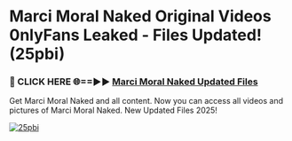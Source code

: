 # Marci Moral Naked Original Videos 0nlyFans Leaked - Files Updated! (25pbi)

<h3>🔴 CLICK HERE 🌐==►► <a href="https://tinyurl.com/yckcrads" rel="nofollow">Marci Moral Naked Updated Files</a></h3>

Get Marci Moral Naked and all content. Now you can access all videos and pictures of Marci Moral Naked. New Updated Files 2025!

[![25pbi](https://i.imgur.com/hpKpOFt.gif)](https://tinyurl.com/yckcrads)
